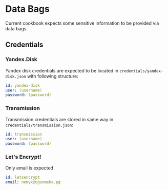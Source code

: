 # Data Bags

Current cookbook expects some sensitive information to be provided via
data bags.

## Credentials

### Yandex.Disk

Yandex disk credentials are expected to be located in 
`credentials/yandex-disk.json` with following structure:

```yaml
id: yandex-disk
user: (username)
password: (password)
```

### Transmission

Transmission credentials are stored in same way in 
`credentials/transmission.json`:

```yaml
id: transmission
user: (username)
password: (password)
```

### Let's Encrypt!

Only email is expected

```yaml
id: letsencrypt
email: nemyx@uguomeka.рф
```
